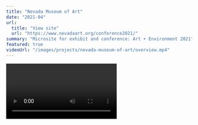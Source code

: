 ```yaml
---
title: "Nevada Museum of Art"
date: "2021-04"
url:
  title: "View site"
  url: "https://www.nevadaart.org/conference2021/"
summary: "Microsite for exhibit and conference: Art + Environment 2021"
featured: true
videoUrl: "/images/projects/nevada-museum-of-art/overview.mp4"
---
```


<Video source="/images/projects/nevada-museum-of-art/overview.mp4" />

In early 2021, I was contacted by frequent collaborator [Zeke Wattles](https://zeke.studio) and [ArtCenter](https://www.artcenter.edu/) director [Brad Bartlett](http://bradbartlett.com). They invited me to participate in the process of designing and building a microsite for [Nevada Museum of Art's](https://nevadaart.org/) upcoming [conference]("https://www.nevadaart.org/conference2021/"), Art + Environment — Land Art: Past, Present, Futures. We would be working with [Amy Oppio](https://www.linkedin.com/in/amy-oppio-15a27932/), COO and Deputy Director of the museum.

I was specifically asked to join because of my past work building interactive, generative experiences for digital and physical environments. This project was a great opportunity to bridge the often-exclusive domains of physical land art and digital interactivity.

# Design concepts

Over several weeks the group met to discuss technical requirements (conference speakers, times, etc) and broader themes (land as art, shifting environments, etc). Since the theme of the exhibit was land art, we wanted to make the user experience reflective of that - to bring site visitors into the land space, instead of leaving them statically in-place behind a screen.

To make the site more expressive and interactive than a traditional website, we employed generative design philosophies - connecting unexpected pairings of inputs and outputs - to produce a site unlike any other. Through much experimentation and discussion we landed on several key details that brought the site to life:

## Windspeed flag

<Video source="/images/projects/nevada-museum-of-art/windspeed.mp4" />

We access a realtime weather API to determine the current windspeed in Reno, NV (where Nevada Museum of Art is located), and use that value to dynamically move a digital flag on the user's screen. The flag is unique for each visitor, and for each visit. Viewing the site at 9am would likely be very different from visiting at 9pm; during a rainstorm would be different from during a sunny day.

The digital flag responds dynamically to the real world and brings that connection to visitors, no matter where they are physically located. In the same way that a physical flag would reflect its environmental conditions and visually convey that information to a nearby viewer, our digital flag conveys information to site visitors, allowing them to step into a world they otherwise wouldn't be able to access without a plane ticket.

## Perspective text

<Video source="/images/projects/nevada-museum-of-art/text.mp4" />

To further bring users into the space, we use their current pointer position to adjust the perspective of header elements. Like people engaging with their environment, direct actions inevitably have side-effects and real impact on space.

Here, the ubiquitous and necessary act of moving a pointing device around a website has the effect of shifting the digital environment. The aim was to incorporate an unobtrusive detail to remind users that they are indeed an active part of their environment, and that space around them is not static, but in fact dynamic and always susceptible to change.

## Dynamic colors

<Video source="/images/projects/nevada-museum-of-art/accents.mp4" />

Finally, the website's accent color gradually shifts as the user scrolls the page. The change is subtle to the point of being nearly imperceptible, as is often the case with changes in physical space. By the time the user reaches the bottom of the page, the primary and secondary accent colors have reached completely different values from where they started.

# Technical details

## Polling for data

In order for windspeed to adjust dynamically even if the user is on the page for a while, an API is polled once per second. The realtime windspeed value is parsed and used to update the flag's current speed.

## Pausing off-canvas animation

Since processing the flag's movement is computationally expensive, we pause all API calls, value calculations, and rendering when the flag is off-screen. This allows us to allocate resources to the flag when it is the prominent design element, then save computational cycles when the user is no longer interacting with the flag. If the flag is scrolled back into view, all behaviors resume as before.

## Using CSS variables

The perspective text and dynamic accent color effects are surprisingly simple to achieve.

For perspective, we have two CSS variables defined: `--rotateX` and `--rotateY`. On `mousemove`, those CSS variable values are updated and the corresponding elements' styles are updated on the fly.

For accent colors, we calculate the scroll position as a percentage of the total document length, and map that value to a 360° hue scale. As the user scrolls, the current hue value is adjusted and the CSS variable value is updated.

# Recognition

## Awards

This project was featured in [Communication Arts](https://www.commarts.com/project/34606/art-environment-conference) as a noteworthy Art/Design contribution. The project went on to win an [award](https://www.instagram.com/p/CicqGWlu32R/) from the same publication.

## Work quality

Amy, who wrote the copy for the conference and represented Nevada Museum of Art throughout the process, had these kind words to share:

> "I just love working with you both. So easy and the work always gets better with each version. Thank you for your patience and attention to detail."
>
> — Amy Oppio
